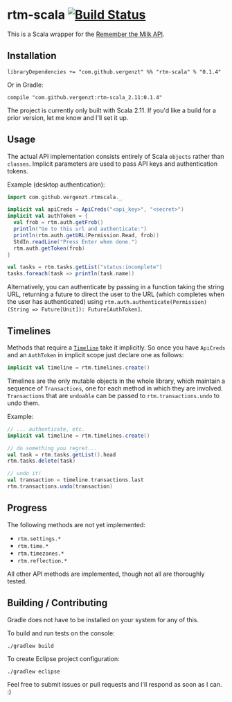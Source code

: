 # rtm-scala [![Build Status](https://travis-ci.org/vergenzt/rtm-scala.svg?branch=master)](https://travis-ci.org/vergenzt/rtm-scala)

This is a Scala wrapper for the [Remember the Milk API](https://www.rememberthemilk.com/services/api/).

## Installation

```
libraryDependencies += "com.github.vergenzt" %% "rtm-scala" % "0.1.4"
```
Or in Gradle:
```
compile "com.github.vergenzt:rtm-scala_2.11:0.1.4"
```

The project is currently only built with Scala 2.11. If you'd like a build for a prior version, let me know and I'll set it up.
 
## Usage

The actual API implementation consists entirely of Scala `objects` rather than `classes`. Implicit parameters are used to pass API keys and authentication tokens.

Example (desktop authentication):
```scala
import com.github.vergenzt.rtmscala._

implicit val apiCreds = ApiCreds("<api_key>", "<secret>")
implicit val authToken = {
  val frob = rtm.auth.getFrob()
  println("Go to this url and authenticate:")
  println(rtm.auth.getURL(Permission.Read, frob))
  StdIn.readLine("Press Enter when done.")
  rtm.auth.getToken(frob)
}

val tasks = rtm.tasks.getList("status:incomplete")
tasks.foreach(task => println(task.name))
```

Alternatively, you can authenticate by passing in a function taking the string URL, returning a future to direct the user to the URL (which completes when the user has authenticated) using `rtm.auth.authenticate(Permission)(String => Future[Unit]): Future[AuthToken]`.

## Timelines

Methods that require a [`Timeline`](https://www.rememberthemilk.com/services/api/timelines.rtm) take it implicitly. So once you have `ApiCreds` and an `AuthToken` in implicit scope just declare one as follows:
```scala
implicit val timeline = rtm.timelines.create()
```

Timelines are the only mutable objects in the whole library, which maintain a sequence of `Transactions`, one for each method in which they are involved. `Transactions` that are `undoable` can be passed to `rtm.transactions.undo` to undo them.

Example:
```scala
// ... authenticate, etc.
implicit val timeline = rtm.timelines.create()

// do something you regret...
val task = rtm.tasks.getList().head
rtm.tasks.delete(task)

// undo it!
val transaction = timeline.transactions.last
rtm.transactions.undo(transaction)
```

## Progress

The following methods are not yet implemented:

 * `rtm.settings.*`
 * `rtm.time.*`
 * `rtm.timezones.*`
 * `rtm.reflection.*`

All other API methods are implemented, though not all are thoroughly tested.

## Building / Contributing

Gradle does not have to be installed on your system for any of this.

To build and run tests on the console:
```
./gradlew build
```

To create Eclipse project configuration:
```
./gradlew eclipse
```

Feel free to submit issues or pull requests and I'll respond as soon as I can. :)
